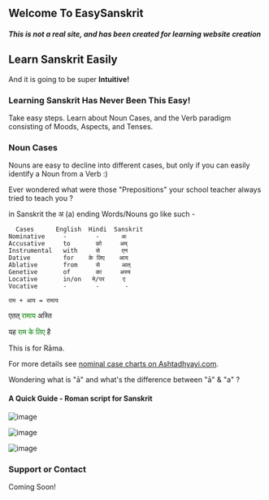 ## Welcome To EasySanskrit

##### This is not a real site, and has been created for learning website creation

## Learn Sanskrit Easily

And it is going to be super **Intuitive!**

### Learning Sanskrit Has Never Been This Easy!
Take easy steps. Learn about Noun Cases, and the Verb paradigm consisting of Moods, Aspects, and Tenses.

### Noun Cases
Nouns are easy to decline into different cases, but only if you can easily identify a Noun from a Verb :)

Ever wondered what were those "Prepositions" your school teacher always tried to teach you ?

in Sanskrit the अ (a) ending Words/Nouns go like such -
```
  Cases      English  Hindi  Sanskrit
Nominative     -        -      अः
Accusative     to       को     अम्
Instrumental   with     से      एन
Dative         for    के लिए    आय
Ablative       from     से      आत्
Genetive       of       का     अस्य
Locative       in/on   मे/पर     ए
Vocative       -        -       -
```

`राम + आय = रामाय`

एतत्    <span style="color:green">रामाय</span>  अस्ति

यह   <span style="color:green">राम के लिए</span>  है

This is for Rāma.

For more details see [nominal case charts on Ashtadhyayi.com](https://ashtadhyayi.com/shabda/01.002).


Wondering what is "ā" and what's the difference between "ā" & "a" ?
#### A Quick Guide - Roman script for Sanskrit
![image](https://user-images.githubusercontent.com/64453040/159905470-62b13d48-7436-4f06-b30b-16e50a5ee65b.png)

![image](https://user-images.githubusercontent.com/64453040/159905540-dc3c831c-30c4-4a8a-9c14-552166670780.png)

![image](https://user-images.githubusercontent.com/64453040/159905297-53a31381-1853-4cd2-a982-61262d206e39.png)


### Support or Contact
Coming Soon!
